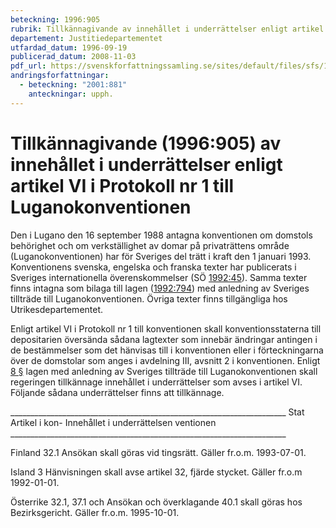 ```yaml
---
beteckning: 1996:905
rubrik: Tillkännagivande av innehållet i underrättelser enligt artikel VI i Protokoll nr 1 till Luganokonventionen
departement: Justitiedepartementet
utfardad_datum: 1996-09-19
publicerad_datum: 2008-11-03
pdf_url: https://svenskforfattningssamling.se/sites/default/files/sfs/1996-09/SFS1996-905.pdf
andringsforfattningar:
  - beteckning: "2001:881"
    anteckningar: upph.
---
```


# Tillkännagivande (1996:905) av innehållet i underrättelser enligt artikel VI i Protokoll nr 1 till Luganokonventionen

Den i Lugano den 16 september 1988 antagna konventionen om domstols behörighet och om verkställighet av domar på privaträttens område (Luganokonventionen) har för Sveriges del trätt i kraft den 1 januari 1993. Konventionens svenska, engelska och franska texter har publicerats i Sveriges internationella överenskommelser (SÖ [1992:45](https://selex.se/eli/sfs/1992/45)). Samma texter finns intagna som bilaga till lagen ([1992:794](https://selex.se/eli/sfs/1992/794)) med anledning av Sveriges tillträde till Luganokonventionen. Övriga texter finns tillgängliga hos Utrikesdepartementet.

Enligt artikel VI i Protokoll nr 1 till konventionen skall konventionsstaterna till depositarien översända sådana lagtexter som innebär ändringar antingen i de bestämmelser som det hänvisas till i konventionen eller i förteckningarna över de domstolar som anges i avdelning III, avsnitt 2 i konventionen. Enligt [8 §](#8) lagen med anledning av Sveriges tillträde till Luganokonventionen skall regeringen tillkännage innehållet i underrättelser som avses i artikel VI. Följande sådana underrättelser finns att tillkännage.

_____________________________________________________________________ Stat		Artikel i kon-		Innehållet i underrättelsen ventionen _____________________________________________________________________

Finland		32.1			Ansökan skall göras vid tingsrätt. Gäller fr.o.m. 1993-07-01.

Island		3			Hänvisningen skall avse artikel 32, fjärde stycket. Gäller fr.o.m 1992-01-01.

Österrike	32.1, 37.1 och		Ansökan och överklagande 40.1			skall göras hos Bezirksgericht. Gäller fr.o.m. 1995-10-01.